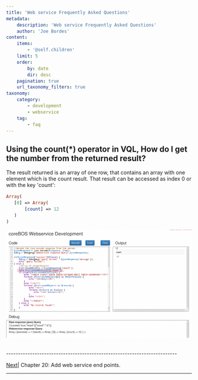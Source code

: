 ```yaml
---
title: 'Web service Frequently Asked Questions'
metadata:
    description: 'Web service Frequently Asked Questions'
    author: 'Joe Bordes'
content:
    items:
        - '@self.children'
    limit: 5
    order:
        by: date
        dir: desc
    pagination: true
    url_taxonomy_filters: true
taxonomy:
    category:
        - development
        - webservice
    tag:
        - faq
---
```


## Using the count(*) operator in VQL, How do I get the number from the returned result?

<div class="notices blue">
The result returned is an array of one row, that contains an array with one element which is the count result. That result can be accessed as index 0 or with the key 'count':
</div>

```php
Array(
   [0] => Array(
       [count] => 12
   )
)
```
![](webservicecount.png?width=100%)

<br>
------------------------------------------------------------------------

[Next](http://localhost/coreBOSDocumentation/configuration-tools/webservice-development/manual/addws)| Chapter 20: Add web service end points.


------------------------------------------------------------------------
